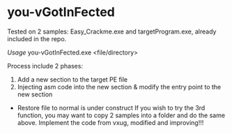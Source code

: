 # you-vGotInFected

Tested on 2 samples: Easy_Crackme.exe and targetProgram.exe, already included in the repo.

*Usage*
you-vGotInFected.exe <file/directory>

Process include 2 phases:
1. Add a new section to the target PE file
2. Injecting asm code into the new section & modify the entry point to the new section

* Restore file to normal is under construct
If you wish to try the 3rd function, you may want to copy 2 samples into a folder and do the same above.
Implement the code from vxug, modified and improving!!!
